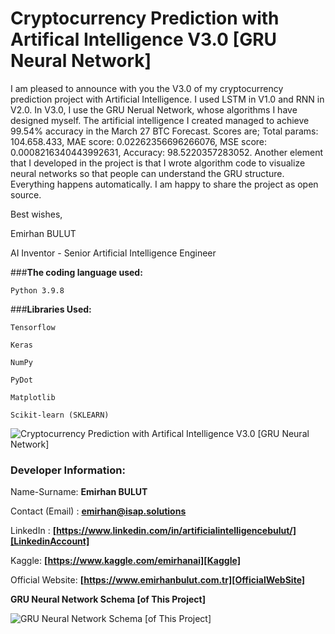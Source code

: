 # **Cryptocurrency Prediction with Artifical Intelligence V3.0 [GRU Neural Network]**
I am pleased to announce with you the V3.0 of my cryptocurrency prediction project with Artificial Intelligence. I used LSTM in V1.0 and RNN in V2.0. In V3.0, I use the GRU Nerual Network, whose algorithms I have designed myself. The artificial intelligence I created managed to achieve 99.54% accuracy in the March 27 BTC Forecast. Scores are; Total params: 104.658.433, MAE score: 0.02262356696266076, MSE score: 0.0008216340443992631, Accuracy: 98.5220357283052. Another element that I developed in the project is that I wrote algorithm code to visualize neural networks so that people can understand the GRU structure. Everything happens automatically. I am happy to share the project as open source.

Best wishes,

Emirhan BULUT

AI Inventor - Senior Artificial Intelligence Engineer

###**The coding language used:**

`Python 3.9.8`

###**Libraries Used:**

`Tensorflow`

`Keras`

`NumPy`

`PyDot`

`Matplotlib`

`Scikit-learn (SKLEARN)`

<img class="fit-picture"
     src="https://github.com/emirhanai/Cryptocurrency-Prediction-with-Artifical-Intelligence-V3.0-GRU-Neural-Network/blob/main/Cryptocurrency-Prediction-with-Artifical-Intelligence-V3.png?raw=true"
     alt="Cryptocurrency Prediction with Artifical Intelligence V3.0 [GRU Neural Network]">
     
### **Developer Information:**

Name-Surname: **Emirhan BULUT**

Contact (Email) : **emirhan@isap.solutions**

LinkedIn : **[https://www.linkedin.com/in/artificialintelligencebulut/][LinkedinAccount]**

[LinkedinAccount]: https://www.linkedin.com/in/artificialintelligencebulut/

Kaggle: **[https://www.kaggle.com/emirhanai][Kaggle]**

Official Website: **[https://www.emirhanbulut.com.tr][OfficialWebSite]**

[Kaggle]: https://www.kaggle.com/emirhanai

[OfficialWebSite]: https://www.emirhanbulut.com.tr

**GRU Neural Network Schema [of This Project]**

<img class="fit-picture"
     src="https://github.com/emirhanai/Cryptocurrency-Prediction-with-Artifical-Intelligence-V3.0-GRU-Neural-Network/blob/main/model_graph.png?raw=true"
     alt="GRU Neural Network Schema [of This Project]">
